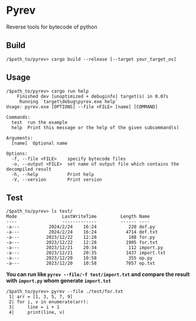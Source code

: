 # Pyrev

Reverse tools for bytecode of python


## Build

```shell
/$path_to/pyrev> cargo build --release [--target your_target_os]
```


## Usage

```shell
/$path_to/pyrev> cargo run help
    Finished dev [unoptimized + debuginfo] target(s) in 0.07s
     Running `target\debug\pyrev.exe help`
Usage: pyrev.exe [OPTIONS] --file <FILE> [name] [COMMAND]

Commands:
  test  run the example
  help  Print this message or the help of the given subcommand(s)

Arguments:
  [name]  Optional name

Options:
  -f, --file <FILE>    specify bytecode files
  -o, --output <FILE>  set name of output file which contains the decompiled result
  -h, --help           Print help
  -V, --version        Print version
```


## Test

```shell
/$path_to/pyrev> ls test/
Mode                 LastWriteTime         Length Name
----                 -------------         ------ ----
-a---           2024/2/24    16:24            220 def.py
-a---           2024/2/24    16:24           4714 def.txt
-a---          2023/12/22    12:28            188 for.py
-a---          2023/12/22    12:28           1905 for.txt
-a---          2023/12/21    20:34            112 import.py
-a---          2023/12/21    20:35           1437 import.txt
-a---          2023/12/20    10:58            355 op.py
-a---          2023/12/20    10:58           7057 op.txt
```

**You can run like `pyrev --file/-f test/import.txt` and compare the result with `import.py` whom generate `import.txt`**

```shell
/$path_to/pyrev> pyrev --file ./test/for.txt
 1| arr = [1, 3, 5, 7, 9]
 2| for i, v in enumerate(arr):
 3|     line = i + 1
 4|     print(line, v)
```